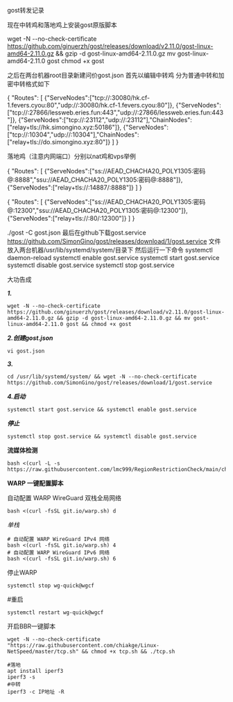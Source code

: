 gost转发记录

现在中转鸡和落地鸡上安装gost原版脚本

wget -N --no-check-certificate https://github.com/ginuerzh/gost/releases/download/v2.11.0/gost-linux-amd64-2.11.0.gz && gzip -d gost-linux-amd64-2.11.0.gz
mv gost-linux-amd64-2.11.0 gost
chmod +x gost

之后在两台机器root目录新建问价gost.json
首先以编辑中转鸡
分为普通中转和加密中转格式如下

{
"Routes": [
{"ServeNodes":["tcp://:30080/hk.cf-1.fevers.cyou:80","udp://:30080/hk.cf-1.fevers.cyou:80"]},
{"ServeNodes":["tcp://:27866/lessweb.eries.fun:443","udp://:27866/lessweb.eries.fun:443"]},
{"ServeNodes":["tcp://:23112","udp://:23112"],"ChainNodes":["relay+tls://hk.simongino.xyz:50186"]},
{"ServeNodes":["tcp://:10304","udp://:10304"],"ChainNodes":["relay+tls://do.simongino.xyz:80"]}
    ]
}

落地鸡（注意内网端口）分别以nat鸡和vps举例

{
"Routes": [
{"ServeNodes":["ss://AEAD_CHACHA20_POLY1305:密码@:8888","ssu://AEAD_CHACHA20_POLY1305:密码@:8888"]}, 
{"ServeNodes":["relay+tls://:14887/:8888"]}
]
}

{
"Routes": [
{"ServeNodes":["ss://AEAD_CHACHA20_POLY1305:密码@:12300","ssu://AEAD_CHACHA20_POLY1305:密码@:12300"]}, 
{"ServeNodes":["relay+tls://:80/:12300"]}
]
}

./gost -C gost.json
最后在github下载gost.service https://github.com/SimonGino/gost/releases/download/1/gost.service  文件放入两台机器/usr/lib/systemd/system/目录下
然后运行一下命令
systemctl daemon-reload
systemctl enable gost.service
systemctl start gost.service
systemctl disable gost.service
systemctl stop gost.service

大功告成

***1.***

```shell
wget -N --no-check-certificate https://github.com/ginuerzh/gost/releases/download/v2.11.0/gost-linux-amd64-2.11.0.gz && gzip -d gost-linux-amd64-2.11.0.gz && mv gost-linux-amd64-2.11.0 gost && chmod +x gost
```

***2.创建gost.json***

```shell
vi gost.json
```

***3.***

```shell
cd /usr/lib/systemd/system/ && wget -N --no-check-certificate https://github.com/SimonGino/gost/releases/download/1/gost.service
```

***4.启动***

```shell
systemctl start gost.service && systemctl enable gost.service
```

***停止***

```shell
systemctl stop gost.service && systemctl disable gost.service
```



**流媒体检测**

```shell
bash <(curl -L -s https://raw.githubusercontent.com/lmc999/RegionRestrictionCheck/main/check.sh)
```

**WARP 一键配置脚本**

 自动配置 WARP WireGuard 双栈全局网络

```shell
bash <(curl -fsSL git.io/warp.sh) d
```

*单栈*

```
# 自动配置 WARP WireGuard IPv4 网络
bash <(curl -fsSL git.io/warp.sh) 4
# 自动配置 WARP WireGuard IPv6 网络
bash <(curl -fsSL git.io/warp.sh) 6
```

停止WARP

```shell
systemctl stop wg-quick@wgcf
```

#重启

```shell
systemctl restart wg-quick@wgcf
```

开启BBR一键脚本

```shell
wget -N --no-check-certificate "https://raw.githubusercontent.com/chiakge/Linux-NetSpeed/master/tcp.sh" && chmod +x tcp.sh && ./tcp.sh
```

```shell
#落地
apt install iperf3
iperf3 -s
#中转
iperf3 -c IP地址 -R
```

